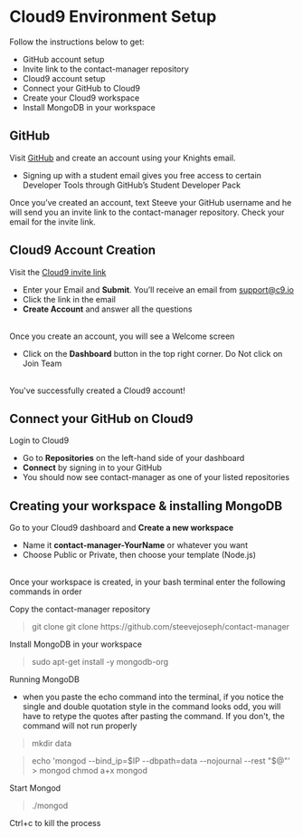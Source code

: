# Cloud9 Environment Setup

Follow the instructions below to get:

* GitHub account setup
* Invite link to the contact-manager repository
* Cloud9 account setup
* Connect your GitHub to Cloud9
* Create your Cloud9 workspace
* Install MongoDB in your workspace

## GitHub

Visit [GitHub](http://github.com) and create an account using your Knights email.
* Signing up with a student email gives you free access to certain Developer Tools through GitHub’s Student Developer Pack

Once you’ve created an account, text Steeve your GitHub username and he will send you an invite link to the contact-manager repository. Check your email for the invite link.

## Cloud9 Account Creation

Visit the [Cloud9 invite link](https://wdb-c9-invite.herokuapp.com/)
* Enter your Email and **Submit**. You’ll receive an email from support@c9.io
* Click the link in the email
* **Create Account** and answer all the questions
<br></br>

Once you create an account, you will see a Welcome screen
* Click on the **Dashboard** button in the top right corner. Do Not click on Join Team
<br></br>

You've successfully created a Cloud9 account!

## Connect your GitHub on Cloud9

Login to Cloud9
* Go to **Repositories** on the left-hand side of your dashboard
* **Connect** by signing in to your GitHub
* You should now see contact-manager as one of your listed repositories

## Creating your workspace & installing MongoDB

Go to your Cloud9 dashboard and **Create a new workspace**
* Name it **contact-manager-YourName** or whatever you want
* Choose Public or Private, then choose your template (Node.js)
<br></br>

Once your workspace is created, in your bash terminal enter the following commands in order

Copy the contact-manager repository
> git clone git clone ht<span>tps://github.com/steevejoseph/contact-manager</span>


Install MongoDB in your workspace
> sudo apt-get install -y mongodb-org

Running MongoDB
* when you paste the echo command into the terminal, if you notice the single and double quotation style in the command looks odd, you will have to retype the quotes after pasting the command. If you don't, the command will not run properly

> mkdir data

> echo 'mongod --bind_ip=$IP --dbpath=data --nojournal --rest "$@"' > mongod
> chmod a+x mongod


Start Mongod
> ./mongod

Ctrl+c to kill the process
